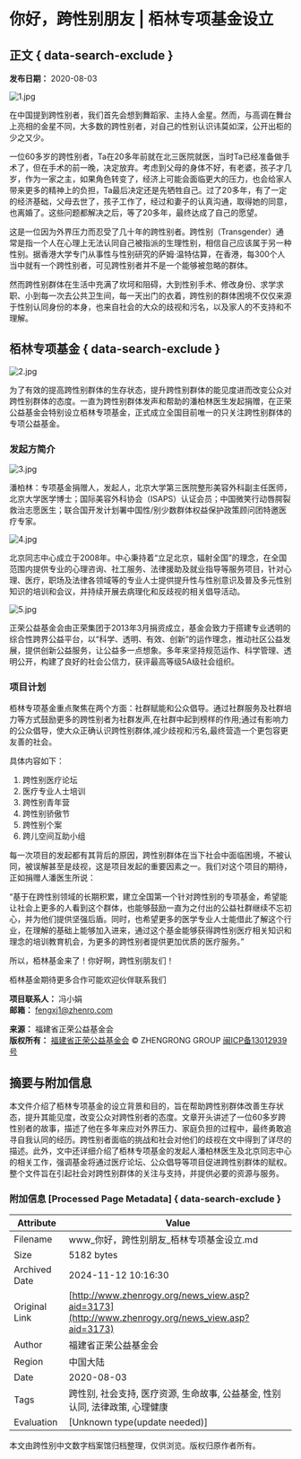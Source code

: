 # 你好，跨性别朋友 | 栢林专项基金设立

## 正文 { data-search-exclude }


**发布日期：** 2020-08-03  

![1.jpg](upload/2020/1596459280_9855086.jpg)

在中国提到跨性别者，我们首先会想到舞蹈家、主持人金星。然而，与高调在舞台上亮相的金星不同，大多数的跨性别者，对自己的性别认识讳莫如深，公开出柜的少之又少。

一位60多岁的跨性别者，Ta在20多年前就在北三医院就医，当时Ta已经准备做手术了，但在手术的前一晚，决定放弃。考虑到父母的身体不好，有老婆，孩子才几岁，作为一家之主，如果角色转变了，经济上可能会面临更大的压力，也会给家人带来更多的精神上的负担，Ta最后决定还是先牺牲自己。过了20多年，有了一定的经济基础，父母去世了，孩子工作了，经过和妻子的认真沟通，取得她的同意，也离婚了。这些问题都解决之后，等了20多年，最终达成了自己的愿望。

这是一位因为外界压力而忍受了几十年的跨性别者。跨性别（Transgender）通常是指一个人在心理上无法认同自己被指派的生理性别，相信自己应该属于另一种性别。据香港大学专门从事性与性别研究的萨姆·温特估算，在香港，每300个人当中就有一个跨性别者，可见跨性别者并不是一个能够被忽略的群体。

然而跨性别群体在生活中充满了坎坷和阻碍，大到性别手术、修改身份、求学求职、小到每一次去公共卫生间，每一天出门的衣着，跨性别的群体困境不仅仅来源于性别认同身份的本身，也来自社会的大众的歧视和污名，以及家人的不支持和不理解。

## 栢林专项基金 { data-search-exclude }

![2.jpg](upload/2020/1596459303_1114499.jpg)

为了有效的提高跨性别群体的生存状态，提升跨性别群体的能见度进而改变公众对跨性别群体的态度。一直为跨性别群体发声和帮助的潘柏林医生发起捐赠，在正荣公益基金会特别设立栢林专项基金，正式成立全国目前唯一的只关注跨性别群体的专项公益基金。

### 发起方简介

![3.jpg](upload/2020/1596459331_4824583.jpg)

潘柏林：专项基金捐赠人，发起人，北京大学第三医院整形美容外科副主任医师，北京大学医学博士；国际美容外科协会（ISAPS）认证会员；中国微笑行动唇腭裂救治志愿医生；联合国开发计划署中国性/别少数群体权益保护政策顾问团特邀医疗专家。

![4.jpg](upload/2020/1596459354_4643583.jpg)

北京同志中心成立于2008年。中心秉持着“立足北京，辐射全国”的理念，在全国范围内提供专业的心理咨询、社工服务、法律援助及就业指导等服务项目，针对心理、医疗，职场及法律各领域等的专业人士提供提升性与性别意识及普及多元性别知识的培训和会议，并持续开展去病理化和反歧视的相关倡导活动。

![5.jpg](upload/2020/1596459384_8632307.jpg)

正荣公益基金会由正荣集团于2013年3月捐资成立，基金会致力于搭建专业透明的综合性跨界公益平台，以“科学、透明、有效、创新”的运作理念，推动社区公益发展，提供创新公益服务，让公益多一点想象。多年来坚持规范运作、科学管理、透明公开，构建了良好的社会公信力，获评最高等级5A级社会组织。

### 项目计划

栢林专项基金重点聚焦在两个方面：社群赋能和公众倡导。通过社群服务及社群培力等方式鼓励更多的跨性别者为社群发声,在社群中起到榜样的作用;通过有影响力的公众倡导，使大众正确认识跨性别群体,减少歧视和污名,最终营造一个更包容更友善的社会。

具体内容如下：
1. 跨性别医疗论坛
2. 医疗专业人士培训
3. 跨性别青年营
4. 跨性别骄傲节
5. 跨性别个案
6. 跨儿空间互助小组

每一次项目的发起都有其背后的原因，跨性别群体在当下社会中面临困境，不被认同，被误解甚至是歧视，这是项目发起的重要因素之一。我们对这个项目的期待，正如捐赠人潘医生所说：

“基于在跨性别领域的长期积累，建立全国第一个针对跨性别的专项基金，希望能让社会上更多的人看到这个群体，也能够鼓励一直为之付出的公益社群继续不忘初心，并为他们提供坚强后盾。同时，也希望更多的医学专业人士能借此了解这个行业，在理解的基础上能够加入进来，通过这个基金能够获得跨性别医疗相关知识和理念的培训教育机会，为更多的跨性别者提供更加优质的医疗服务。”

所以，栢林基金来了！你好啊，跨性别朋友们！

栢林基金期待更多合作可能欢迎伙伴联系我们

**项目联系人：** 冯小娟  
**邮箱：** [fengxj1@zhenro.com](mailto:fengxj1@zhenro.com)

**来源：** 福建省正荣公益基金会  
**版权所有：** [福建省正荣公益基金会](http://www.zrgy.org) © ZHENGRONG GROUP [闽ICP备13012939号](https://beian.miit.gov.cn/)

## 摘要与附加信息

<!-- tcd_abstract -->
本文件介绍了栢林专项基金的设立背景和目的，旨在帮助跨性别群体改善生存状态，提升其能见度，改变公众对跨性别者的态度。文章开头讲述了一位60多岁跨性别者的故事，描述了他在多年来应对外界压力、家庭负担的过程中，最终勇敢追寻自我认同的经历。跨性别者面临的挑战和社会对他们的歧视在文中得到了详尽的描述。此外，文中还详细介绍了栢林专项基金的发起人潘柏林医生及北京同志中心的相关工作，强调基金将通过医疗论坛、公众倡导等项目促进跨性别群体的赋权。整个文件旨在引起社会对跨性别群体的关注与支持，并提供必要的资源与服务。
<!-- tcd_abstract_end -->

### 附加信息 [Processed Page Metadata] { data-search-exclude }

| Attribute       | Value                                  |
|-----------------|----------------------------------------|
| Filename        | www_你好，跨性别朋友_栢林专项基金设立.md                             |
| Size            | 5182 bytes                           |
| Archived Date   | 2024-11-12 10:16:30                             |
| Original Link   | [http://www.zhenrogy.org/news_view.asp?aid=3173](http://www.zhenrogy.org/news_view.asp?aid=3173)                       |
| Author          | 福建省正荣公益基金会                               |
| Region          | 中国大陆                               |
| Date            | 2020-08-03                                 |
| Tags            | 跨性别, 社会支持, 医疗资源, 生命故事, 公益基金, 性别认同, 法律政策, 心理健康                                 |
| Evaluation            | [Unknown type(update needed)]                                 |
<!-- tcd_table_end -->

本文由跨性别中文数字档案馆归档整理，仅供浏览。版权归原作者所有。
